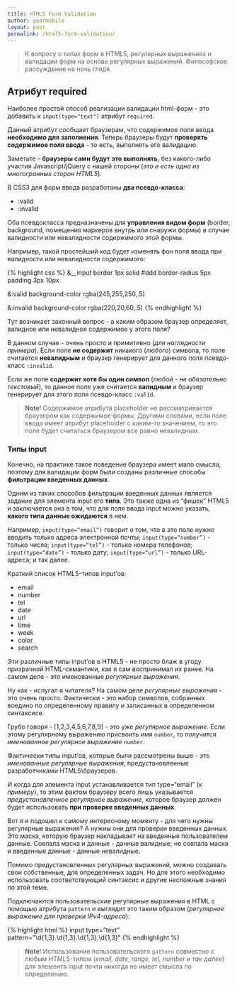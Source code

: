 ```yaml
---
title: HTML5 Form Validation
author: gearmobile
layout: post
permalink: /html5-form-validation/
---
```


> К вопросу о типах форм в HTML5, регулярных выражениях и валидации форм на основе регулярных выражений. Философское рассуждение на ночь глядя.

## Атрибут required

Наиболее простой способ реализации валидации html-форм - это добавить к `input(type="text")` атрибут `required`.

Данный атрибут сообщает браузерам, что содержимое поля ввода **необходимо для заполнения**. Теперь браузеры будут **проверять содержимое поля ввода** - то есть, выполнять его валидацию.

Заметьте - **браузеры сами будут это выполнять**, без какого-либо участия Javascript/jQuery с нашей стороны (*это и есть одна из многогранных сторон HTML5*).

В CSS3 для форм ввода разработаны **два псевдо-класса**:

- :valid
- :invalid

Оба псевдокласса предназначены для **управления видом форм** (border, background, помещения маркеров внутрь или снаружи формы) в случае валидности или невалидности содержимого этой формы.

Например, такой простейший код будет изменять фон поля ввода при валидности или невалидности содержимого:

{% highlight css %}
&__input
  border 1px solid #ddd
  border-radius 5px
  padding 3px 10px

  &:valid
    background-color rgba(245,255,250,.5)

  &:invalid
    background-color rgba(220,20,60,.5)
{% endhighlight %}

Тут возникает законный вопрос - а каким образом браузер определяет, валидное или невалидное содержимое у этого поля?

В данном случае - очень просто и примитивно (*для наглядности примера*). Если поле **не содержит** никакого (*любого*) символа, то поле считается **невалидным** и браузер генерирует для данного поля псевдо-класс `:invalid`.

Если же поле **содержит хотя бы один символ** (*любой - не обязательно текстовый*), то данное поле уже считается **валидным** и браузер генерирует для этого поля псевдо-класс `:valid`.

> **Note**! Содержимое атрибута placeholder не рассматривается браузером как содержимое формы. Другими словами, если поле ввода имеет атрибут placeholder с каким-то значением, то это поле будет считаться браузером все равно невалидным.


### Типы input

Конечно, на практике такое поведение браузера имеет мало смысла, поэтому для валидации форм были созданы различные способы **фильтрации введенных данных**.

Одним из таких способов фильтрации введенных данных является задание для элемента input его **типа**. Это также одна из “фишек” HTML5 и заключается она в том, что для поля ввода input можно указать, **какого типа данные ожидаются** в нем.

Например, `input(type=“email”)` говорит о том, что в это поле нужно вводить только адреса электронной почты; `input(type=“number”)` - только числа; `input(type=“tel”)` - только номера телефонов; `input(type=“date”)` - только дату; `input(type=“url”)` - только URL-адреса; и так далее.

Краткий список HTML5-типов input’ов:

- email
- number
- tel
- date
- url
- time
- week
- color
- search

Эти различные типы input’ов в HTML5 - не просто блаж в угоду призрачной HTML-семантики, как я сам воспринимал их ранее. На самом деле - это именованные *регулярные выражения*.

Ну как - испугал я читателя? На самом деле *регулярные выражения* - это очень просто. Фактически - это набор символов, собранных воедино по определенному правилу и записанных в определенном синтаксисе.

Грубо говоря - [1,2,3,4,5,6,7,8,9] - это уже *регулярное выражение*. Если этому регулярному выражению присвоить имя `number`, то получится *именованное регулярное выражение* `number`.

Фактически типы input’ов, которые были рассмотрены выше - это *именованные регулярные выражения*, предустановленные разработчиками HTML5\браузеров.

И когда для элемента input устанавливается тип type=“email” (*к примеру*), то этим фактом браузеру всего лишь указывается *предустановленное регулярное выражение*, которое браузер должен будет использовать **при проверке введенных данных**.

Вот я и подошел к самому интересному моменту - для чего нужны регулярные выражения? А нужны они для проверки введенных данных. Это маска, которую браузер накладывает на введенные пользователем данные. Совпала маска и данные - данные валидные; не совпала маска и введенные данные - данные невалидные.

Помимо предустановленных регулярных выражений, можно создавать свои собственные, для определенных задач. Но для этого необходимо использовать соответствующий синтаксис и другие несложные знания по этой теме.

Подключаются пользовательские регулярные выражения в HTML с помощью атрибута `pattern` и выглядит это таким образом (*регулярное выражение для проверки IPv4-адреса*):

{% highlight html %}
input type="text" pattern="\d{1,3}\.\d{1,3}\.\d{1,3}\.\d{1,3}"
{% endhighlight %}

> **Note**! Использование пользовательского `pattern` совместно с любым HTML5-типом (*email, date, range, tel, number и так далее*) для элемента input почти никогда не имеет смысла по определению.
